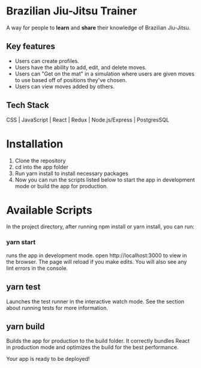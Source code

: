 # Brazilian Jiu-Jitsu Trainer
A way for people to **learn** and **share** their knowledge of Brazilian Jiu-Jitsu.

## Key features
* Users can create profiles.
* Users have the ability to add, edit, and delete moves.
* Users can "Get on the mat" in a simulation where users are given moves to use based off of positions they've chosen.
* Users can view moves added by others.

## Tech Stack
CSS | JavaScript | React | Redux | Node.js/Express | PostgresSQL


# Installation
1. Clone the repository
2. cd into the app folder
3. Run yarn install to install necessary packages
4. Now you can run the scripts listed below to start the app in development mode or build the app for production.

# Available Scripts
In the project directory, after running npm install or yarn install, you can run:

### yarn start
runs the app in development mode. open http://localhost:3000 to view in the browser.
The page will reload if you make edits. You will also see any lint errors in the console.

## yarn test
Launches the test runner in the interactive watch mode.
See the section about running tests for more information.

## yarn build
Builds the app for production to the build folder.
It correctly bundles React in production mode and optimizes the build for the best performance.

Your app is ready to be deployed!
